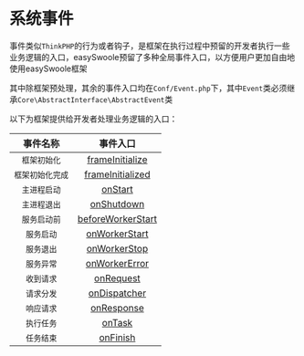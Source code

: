 # 系统事件
事件类似`ThinkPHP`的行为或者钩子，是框架在执行过程中预留的开发者执行一些业务逻辑的入口，easySwoole预留了多种全局事件入口，以方便用户更加自由地使用easySwoole框架

其中除框架预处理，其余的事件入口均在`Conf/Event.php`下，其中`Event`类必须继承`Core\AbstractInterface\AbstractEvent`类

以下为框架提供给开发者处理业务逻辑的入口：

|事件名称|事件入口|
|:---:|:---:|
|`框架初始化`|[frameInitialize](/Advance/Event/frameInitialize.md)|
|`框架初始化完成`|[frameInitialized](/Advance/Event/frameInitialized.md)|
|`主进程启动`|[onStart](/Advance/Event/onStart.md)|
|`主进程退出`|[onShutdown](/Advance/Event/onShutdown.md)|
|`服务启动前`|[beforeWorkerStart](/Advance/Event/beforeWorkerStart.md)|
|`服务启动`|[onWorkerStart](/Advance/Event/onWorkerStart.md)|
|`服务退出`|[onWorkerStop](/Advance/Event/onWorkerStop.md)|
|`服务异常`|[onWorkerError](/Advance/Event/onWorkerError.md)|
|`收到请求`|[onRequest](/Advance/Event/onRequest.md)|
|`请求分发`|[onDispatcher](/Advance/Event/onDispatcher.md)|
|`响应请求`|[onResponse](/Advance/Event/onResponse.md)|
|`执行任务`|[onTask](/Advance/Event/onTask.md)|
|`任务结束`|[onFinish](/Advance/Event/onFinish.md)|
